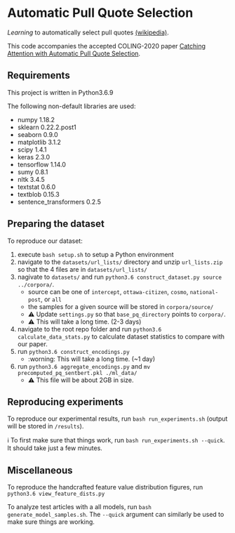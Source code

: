 # Automatic Pull Quote Selection
_Learning_ to automatically select pull quotes [(wikipedia)](https://en.wikipedia.org/wiki/Pull_quote).

This code accompanies the accepted COLING-2020 paper [Catching Attention with Automatic Pull Quote Selection](https://arxiv.org/abs/2005.13263).

## Requirements
This project is written in Python3.6.9

The following non-default libraries are used:
* numpy 1.18.2
* sklearn 0.22.2.post1
* seaborn 0.9.0
* matplotlib 3.1.2
* scipy 1.4.1
* keras 2.3.0
* tensorflow 1.14.0
* sumy 0.8.1
* nltk 3.4.5
* textstat 0.6.0
* textblob 0.15.3
* sentence_transformers 0.2.5


## Preparing the dataset
To reproduce our dataset:

1. execute `bash setup.sh` to setup a Python environment
2. navigate to the `datasets/url_lists/` directory and unzip `url_lists.zip` so that the 4 files are in `datasets/url_lists/`
3. nagivate to `datasets/` and run `python3.6 construct_dataset.py source ../corpora/`.
   * source can be one of `intercept`, `ottawa-citizen`, `cosmo`, `national-post`, or `all`
   * the samples for a given source will be stored in `corpora/source/`
   * :warning: Update `settings.py` so that `base_pq_directory` points to `corpora/`.
   * :warning: This will take a long time. (2-3 days)
4. navigate to the root repo folder and run `python3.6 calculate_data_stats.py` to calculate dataset statistics to compare with our paper.
5. run `python3.6 construct_encodings.py`
   * :worning: This will take a long time. (~1 day)
6. run `python3.6 aggregate_encodings.py` and `mv precomputed_pq_sentbert.pkl ./ml_data/`
   * :warning: This file will be about 2GB in size.

## Reproducing experiments
To reproduce our experimental results, run `bash run_experiments.sh` (output will be stored in `/results`).

:information_source: To first make sure that things work, run `bash run_experiments.sh --quick`. It should take just a few minutes.

## Miscellaneous

To reproduce the handcrafted feature value distribution figures, run `python3.6 view_feature_dists.py`

To analyze test articles with a all models, run `bash generate_model_samples.sh`. The `--quick` argument can similarly be used to make sure things are working.
